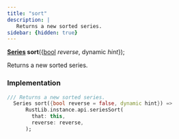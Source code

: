 ```yaml
---
title: "sort"
description: |
   Returns a new sorted series.
sidebar: {hidden: true}
---
```

<span class="dart-code"><strong>[Series] sort</strong>({<span class="nobr">[bool] <i>reverse</i></span>, <span class="nobr">dynamic <i>hint</i></span>});</span>

 Returns a new sorted series.
### Implementation
```dart
/// Returns a new sorted series.
  Series sort({bool reverse = false, dynamic hint}) =>
      RustLib.instance.api.seriesSort(
        that: this,
        reverse: reverse,
      );
```

[Series]: /reference/classes/series/
[bool]: https://api.flutter.dev/flutter/dart-core/bool-class.html